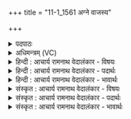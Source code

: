 +++
title = "11-1_1561 अग्ने वाजस्य"

+++
<details><summary>पदपाठः</summary>

अ꣡ग्ने꣢꣯। वा꣡ज꣢꣯स्य। गो꣡म꣢꣯तः। ई꣡शा꣢꣯नः। स꣣हसः। यहो। अस्मे꣡इति꣢। दे꣣हि। जातवेदः। जात। वेदः। म꣡हि꣢꣯। श्र꣡वः꣢꣯। १५६१।
</details>

<details><summary>अधिमन्त्रम् (VC)</summary>

- अग्निः
- गोतमो राहूगणः
- उष्णिक्
- ऋषभः
</details>

<details><summary>हिन्दी : आचार्य रामनाथ वेदालंकार - विषयः</summary>

प्रथम ऋचा पूर्वार्चिक में ९९ क्रमाङ्क पर परमात्मा,विद्वान् और राजा को सम्बोधित की गयी थी। यहाँ आचार्य से प्रार्थना करते हैं ॥
</details>

<details><summary>हिन्दी : आचार्य रामनाथ वेदालंकार - पदार्थः</summary>

पदार्थान्वय -  हे (अग्ने) छात्रों को उन्नत करनेवाले विद्वान् आचार्यवर ! हे (सहसः यहो) आत्मबल के पुत्र अर्थात् अतिशय आत्मबल से युक्त ! हे (जातवेदः) उत्पन्न पदार्थों के ज्ञाता ! (गोमतः वाजस्य) वेदवाणी से युक्त ऐश्वर्य के (ईशानः) अधीश्वर आप (अस्मे) हमारे लिए (महि श्रवः) महान् शास्त्रज्ञान और उससे उत्पन्न यश (देहि) प्रदान करो ॥१॥
</details>

<details><summary>हिन्दी : आचार्य रामनाथ वेदालंकार - भावार्थः</summary>

भावार्थ -  आचार्य के पास से विविध विद्याओं का ज्ञान पाकर शिष्य विद्वान् और कीर्तिमान् बनें ॥१॥
</details>

<details><summary>संस्कृत : आचार्य रामनाथ वेदालंकार - विषयः</summary>

तत्र प्रथमा ऋक् पूर्वार्चिके ९९ क्रमाङ्के परमात्मानं विद्वज्जनं राजानं च सम्बोधिता। अत्राचार्यः प्रार्थ्यते।
</details>

<details><summary>संस्कृत : आचार्य रामनाथ वेदालंकार - पदार्थः</summary>

पदार्थान्वय -  हे (अग्ने) छात्रोन्नायक विद्वन् आचार्यवर ! हे (सहसः यहो) आत्मबलस्य पुत्र,अतिशयेन आत्मबलयुक्त इत्यर्थः। हे (जातवेदः) उत्पन्नानां पदार्थानां ज्ञातः ! (गोमतः वाजस्य) वेदवाग्युक्तस्य ऐश्वर्यस्य (ईशानः) अधीश्वरः त्वम् (अस्मे) अस्मभ्यम् (महिश्रवः) महत् शास्त्रज्ञानं तज्जन्यं यशश्च (देहि) प्रयच्छ।[श्रूयते इति श्रवः शास्त्रं यशो वा]॥१॥२
</details>

<details><summary>संस्कृत : आचार्य रामनाथ वेदालंकार - भावार्थः</summary>

भावार्थ -  आचार्यसकाशाद् विविधानां विद्यानां ज्ञानं प्राप्य शिष्या विद्वांसः कीर्तिमन्तश्च भवेयुः ॥१॥
</details>